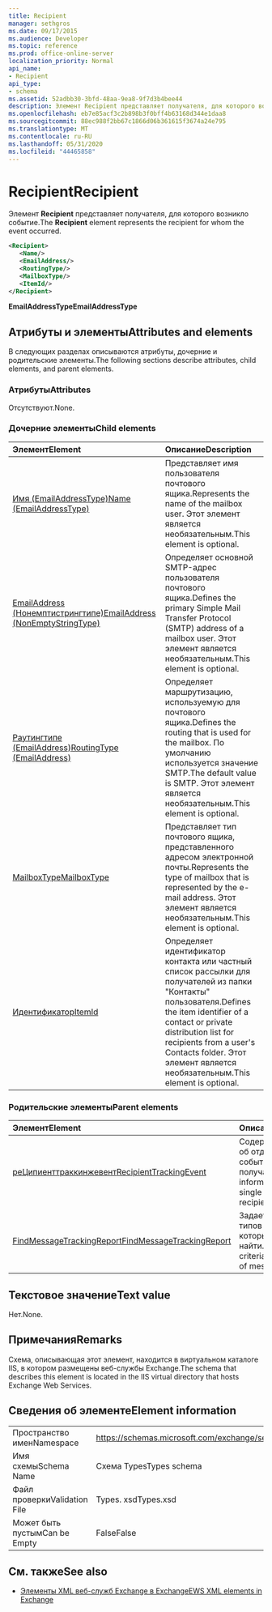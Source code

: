 ```yaml
---
title: Recipient
manager: sethgros
ms.date: 09/17/2015
ms.audience: Developer
ms.topic: reference
ms.prod: office-online-server
localization_priority: Normal
api_name:
- Recipient
api_type:
- schema
ms.assetid: 52adbb30-3bfd-48aa-9ea8-9f7d3b4bee44
description: Элемент Recipient представляет получателя, для которого возникло событие.
ms.openlocfilehash: eb7e85acf3c2b898b3f0bff4b63168d344e1daa8
ms.sourcegitcommit: 88ec988f2bb67c1866d06b361615f3674a24e795
ms.translationtype: MT
ms.contentlocale: ru-RU
ms.lasthandoff: 05/31/2020
ms.locfileid: "44465858"
---
```

# <a name="recipient"></a><span data-ttu-id="1d4aa-103">Recipient</span><span class="sxs-lookup"><span data-stu-id="1d4aa-103">Recipient</span></span>

<span data-ttu-id="1d4aa-104">Элемент **Recipient** представляет получателя, для которого возникло событие.</span><span class="sxs-lookup"><span data-stu-id="1d4aa-104">The **Recipient** element represents the recipient for whom the event occurred.</span></span> 
  
```XML
<Recipient>
   <Name/>
   <EmailAddress/>
   <RoutingType/>
   <MailboxType/>
   <ItemId/>
</Recipient>
```

 <span data-ttu-id="1d4aa-105">**EmailAddressType**</span><span class="sxs-lookup"><span data-stu-id="1d4aa-105">**EmailAddressType**</span></span>
## <a name="attributes-and-elements"></a><span data-ttu-id="1d4aa-106">Атрибуты и элементы</span><span class="sxs-lookup"><span data-stu-id="1d4aa-106">Attributes and elements</span></span>

<span data-ttu-id="1d4aa-107">В следующих разделах описываются атрибуты, дочерние и родительские элементы.</span><span class="sxs-lookup"><span data-stu-id="1d4aa-107">The following sections describe attributes, child elements, and parent elements.</span></span>
  
### <a name="attributes"></a><span data-ttu-id="1d4aa-108">Атрибуты</span><span class="sxs-lookup"><span data-stu-id="1d4aa-108">Attributes</span></span>

<span data-ttu-id="1d4aa-109">Отсутствуют.</span><span class="sxs-lookup"><span data-stu-id="1d4aa-109">None.</span></span>
  
### <a name="child-elements"></a><span data-ttu-id="1d4aa-110">Дочерние элементы</span><span class="sxs-lookup"><span data-stu-id="1d4aa-110">Child elements</span></span>

|<span data-ttu-id="1d4aa-111">**Элемент**</span><span class="sxs-lookup"><span data-stu-id="1d4aa-111">**Element**</span></span>|<span data-ttu-id="1d4aa-112">**Описание**</span><span class="sxs-lookup"><span data-stu-id="1d4aa-112">**Description**</span></span>|
|:-----|:-----|
|[<span data-ttu-id="1d4aa-113">Имя (EmailAddressType)</span><span class="sxs-lookup"><span data-stu-id="1d4aa-113">Name (EmailAddressType)</span></span>](name-emailaddresstype.md) <br/> |<span data-ttu-id="1d4aa-114">Представляет имя пользователя почтового ящика.</span><span class="sxs-lookup"><span data-stu-id="1d4aa-114">Represents the name of the mailbox user.</span></span> <span data-ttu-id="1d4aa-115">Этот элемент является необязательным.</span><span class="sxs-lookup"><span data-stu-id="1d4aa-115">This element is optional.</span></span>  <br/> |
|[<span data-ttu-id="1d4aa-116">EmailAddress (Нонемптистрингтипе)</span><span class="sxs-lookup"><span data-stu-id="1d4aa-116">EmailAddress (NonEmptyStringType)</span></span>](emailaddress-nonemptystringtype.md) <br/> |<span data-ttu-id="1d4aa-117">Определяет основной SMTP-адрес пользователя почтового ящика.</span><span class="sxs-lookup"><span data-stu-id="1d4aa-117">Defines the primary Simple Mail Transfer Protocol (SMTP) address of a mailbox user.</span></span> <span data-ttu-id="1d4aa-118">Этот элемент является необязательным.</span><span class="sxs-lookup"><span data-stu-id="1d4aa-118">This element is optional.</span></span>  <br/> |
|[<span data-ttu-id="1d4aa-119">Раутингтипе (EmailAddress)</span><span class="sxs-lookup"><span data-stu-id="1d4aa-119">RoutingType (EmailAddress)</span></span>](routingtype-emailaddress.md) <br/> |<span data-ttu-id="1d4aa-120">Определяет маршрутизацию, используемую для почтового ящика.</span><span class="sxs-lookup"><span data-stu-id="1d4aa-120">Defines the routing that is used for the mailbox.</span></span> <span data-ttu-id="1d4aa-121">По умолчанию используется значение SMTP.</span><span class="sxs-lookup"><span data-stu-id="1d4aa-121">The default value is SMTP.</span></span> <span data-ttu-id="1d4aa-122">Этот элемент является необязательным.</span><span class="sxs-lookup"><span data-stu-id="1d4aa-122">This element is optional.</span></span>  <br/> |
|[<span data-ttu-id="1d4aa-123">MailboxType</span><span class="sxs-lookup"><span data-stu-id="1d4aa-123">MailboxType</span></span>](mailboxtype.md) <br/> |<span data-ttu-id="1d4aa-124">Представляет тип почтового ящика, представленного адресом электронной почты.</span><span class="sxs-lookup"><span data-stu-id="1d4aa-124">Represents the type of mailbox that is represented by the e-mail address.</span></span> <span data-ttu-id="1d4aa-125">Этот элемент является необязательным.</span><span class="sxs-lookup"><span data-stu-id="1d4aa-125">This element is optional.</span></span>  <br/> |
|[<span data-ttu-id="1d4aa-126">Идентификатор</span><span class="sxs-lookup"><span data-stu-id="1d4aa-126">ItemId</span></span>](itemid.md) <br/> |<span data-ttu-id="1d4aa-127">Определяет идентификатор контакта или частный список рассылки для получателей из папки "Контакты" пользователя.</span><span class="sxs-lookup"><span data-stu-id="1d4aa-127">Defines the item identifier of a contact or private distribution list for recipients from a user's Contacts folder.</span></span> <span data-ttu-id="1d4aa-128">Этот элемент является необязательным.</span><span class="sxs-lookup"><span data-stu-id="1d4aa-128">This element is optional.</span></span>  <br/> |
   
### <a name="parent-elements"></a><span data-ttu-id="1d4aa-129">Родительские элементы</span><span class="sxs-lookup"><span data-stu-id="1d4aa-129">Parent elements</span></span>

|<span data-ttu-id="1d4aa-130">**Элемент**</span><span class="sxs-lookup"><span data-stu-id="1d4aa-130">**Element**</span></span>|<span data-ttu-id="1d4aa-131">**Описание**</span><span class="sxs-lookup"><span data-stu-id="1d4aa-131">**Description**</span></span>|
|:-----|:-----|
|[<span data-ttu-id="1d4aa-132">реЦипиенттраккинжевент</span><span class="sxs-lookup"><span data-stu-id="1d4aa-132">RecipientTrackingEvent</span></span>](recipienttrackingevent.md) <br/> |<span data-ttu-id="1d4aa-133">Содержит сведения об отдельном событии получателя.</span><span class="sxs-lookup"><span data-stu-id="1d4aa-133">Contains information for a single event for a recipient.</span></span>  <br/> |
|[<span data-ttu-id="1d4aa-134">FindMessageTrackingReport</span><span class="sxs-lookup"><span data-stu-id="1d4aa-134">FindMessageTrackingReport</span></span>](findmessagetrackingreport.md) <br/> |<span data-ttu-id="1d4aa-135">Задает условия для типов сообщений, которые требуется найти.</span><span class="sxs-lookup"><span data-stu-id="1d4aa-135">Specifies criteria for the types of messages to find.</span></span>  <br/> |
   
## <a name="text-value"></a><span data-ttu-id="1d4aa-136">Текстовое значение</span><span class="sxs-lookup"><span data-stu-id="1d4aa-136">Text value</span></span>

<span data-ttu-id="1d4aa-137">Нет.</span><span class="sxs-lookup"><span data-stu-id="1d4aa-137">None.</span></span>
  
## <a name="remarks"></a><span data-ttu-id="1d4aa-138">Примечания</span><span class="sxs-lookup"><span data-stu-id="1d4aa-138">Remarks</span></span>

<span data-ttu-id="1d4aa-139">Схема, описывающая этот элемент, находится в виртуальном каталоге IIS, в котором размещены веб-службы Exchange.</span><span class="sxs-lookup"><span data-stu-id="1d4aa-139">The schema that describes this element is located in the IIS virtual directory that hosts Exchange Web Services.</span></span>
  
## <a name="element-information"></a><span data-ttu-id="1d4aa-140">Сведения об элементе</span><span class="sxs-lookup"><span data-stu-id="1d4aa-140">Element information</span></span>

|||
|:-----|:-----|
|<span data-ttu-id="1d4aa-141">Пространство имен</span><span class="sxs-lookup"><span data-stu-id="1d4aa-141">Namespace</span></span>  <br/> |https://schemas.microsoft.com/exchange/services/2006/types  <br/> |
|<span data-ttu-id="1d4aa-142">Имя схемы</span><span class="sxs-lookup"><span data-stu-id="1d4aa-142">Schema Name</span></span>  <br/> |<span data-ttu-id="1d4aa-143">Схема Types</span><span class="sxs-lookup"><span data-stu-id="1d4aa-143">Types schema</span></span>  <br/> |
|<span data-ttu-id="1d4aa-144">Файл проверки</span><span class="sxs-lookup"><span data-stu-id="1d4aa-144">Validation File</span></span>  <br/> |<span data-ttu-id="1d4aa-145">Types. xsd</span><span class="sxs-lookup"><span data-stu-id="1d4aa-145">Types.xsd</span></span>  <br/> |
|<span data-ttu-id="1d4aa-146">Может быть пустым</span><span class="sxs-lookup"><span data-stu-id="1d4aa-146">Can be Empty</span></span>  <br/> |<span data-ttu-id="1d4aa-147">False</span><span class="sxs-lookup"><span data-stu-id="1d4aa-147">False</span></span>  <br/> |
   
## <a name="see-also"></a><span data-ttu-id="1d4aa-148">См. также</span><span class="sxs-lookup"><span data-stu-id="1d4aa-148">See also</span></span>



- [<span data-ttu-id="1d4aa-149">Элементы XML веб-служб Exchange в Exchange</span><span class="sxs-lookup"><span data-stu-id="1d4aa-149">EWS XML elements in Exchange</span></span>](ews-xml-elements-in-exchange.md)

